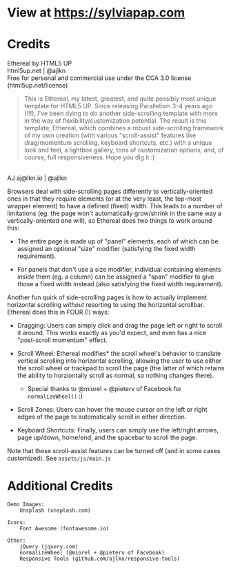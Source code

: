 # View at https://sylviapap.com

# Credits

Ethereal by HTML5 UP <br>
html5up.net | @ajlkn <br>
Free for personal and commercial use under the CCA 3.0 license (html5up.net/license)


>This is Ethereal, my latest, greatest, and quite possibly most unique template for HTML5 UP.
>Since releasing Parallelism 3-4 years ago (!!!), I've been dying to do another side-scrolling
>template with more in the way of flexibility/customization potential. The result is this template,
>Ethereal, which combines a robust side-scrolling framework of my own creation (with various
>"scroll-assist" features like drag/momentum scrolling, keyboard shortcuts, etc.) with a unique
>look and feel, a lightbox gallery, tons of customization options, and, of course, full
>responsiveness. Hope you dig it :)

<br>
AJ
aj@lkn.io | @ajlkn
<br>

Browsers deal with side-scrolling pages differently to vertically-oriented ones in
that they require elements (or at the very least, the top-most wrapper element) to
have a defined (fixed) width. This leads to a number of limitations (eg. the page
won't automatically grow/shrink in the same way a vertically-oriented one will), so
Ethereal does two things to work around this:

- The entire page is made up of "panel" elements, each of which can be assigned an
	optional "size" modifier (satisfying the fixed width requirement).

- For panels that don't use a size modifier, individual containing elements *inside*
	them (eg. a column) can be assigned a "span" modifier to give those a fixed width
	instead (also satisfying the fixed width requirement).

Another fun quirk of side-scrolling pages is how to actually implement horizontal
scrolling *without* resorting to using the horizontal scrollbar.
Ethereal does this in FOUR (!) ways:

- Dragging: Users can simply click and drag the page left or right to scroll it around.
	This works exactly as you'd expect, and even has a nice "post-scroll momentum" effect.

- Scroll Wheel: Ethereal modifies* the scroll wheel's behavior to translate vertical
	scrolling into horizontal scrolling, allowing the user to use either the scroll wheel
	or trackpad to scroll the page (the latter of which retains the ability to horziontally
	scroll as normal, so nothing changes there).

	* Special thanks to @miorel + @pieterv of Facebook for `normalizeWheel()` :)

- Scroll Zones: Users can hover the mouse cursor on the left or right edges of the page
	to automatically scroll in either direction.

- Keyboard Shortcuts: Finally, users can simply use the left/right arrows, page up/down,
	home/end, and the spacebar to scroll the page.

Note that these scroll-assist features can be turned off (and in some
cases customized). See `assets/js/main.js`

# Additional Credits

	Demo Images:
		Unsplash (unsplash.com)

	Icons:
		Font Awesome (fontawesome.io)

	Other:
		jQuery (jquery.com)
		normalizeWheel (@miorel + @pieterv of Facebook)
		Responsive Tools (github.com/ajlkn/responsive-tools)